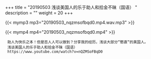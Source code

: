 +++
title = "20190503  浅谈美国人的乐于助人和拾金不昧（国语） "
description = ""
weight = 20
+++

{{< mymp3 mp3="20190503_nqzmsofbqd0.mp4.wav.mp3" >}}

{{< mymp4 mp4="20190503_nqzmsofbqd0.mp4" >}}

     助人为快乐之本！但是否人人可以做到？分享我的经历，浅谈大部分“憨直“的美国人。 
     浅谈美国人的乐于助人和拾金不昧（国语） 
     https://www.youtube.com/watch?v=nQZMSoFBqD0 
